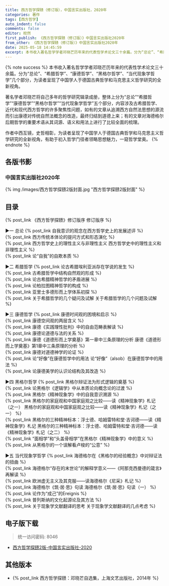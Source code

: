 ```yaml
---
title: 西方哲学探赜（修订版），中国言实出版社，2020年
categories: 著作
tags: [西方哲学]
auto_indent: false
comments: false
editor: 皎然
first_publish: 《西方哲学探赜（修订版）》中国言实出版社2020年
from_other: 《西方哲学探赜（修订版）》中国言实出版社2020年
date: 2025-05-18 14:45:59
excerpt: 本书收入著名哲学学者邓晓芒历年来的代表性学术论文三十余篇。分为“总论”、“希腊哲学”、“康德哲学”、“黑格尔哲学”、“当代现象学哲学”几个部分，为读者呈现了中国学人于德国古典哲学和马克思主义哲学研究的全新视角。
---
```

{% note success %}
本书收入著名哲学学者邓晓芒历年来的代表性学术论文三十余篇。分为“总论”、“希腊哲学”、“康德哲学”、“黑格尔哲学”、“当代现象学哲学”几个部分，为读者呈现了中国学人于德国古典哲学和马克思主义哲学研究的全新视角。

著名学者邓晓芒将自己多年的哲学研究辑录成册，整体上分为“总论”“希腊哲学”“康德哲学”“黑格尔哲学”“当代现象学哲学”五个部分，内容涉及古希腊哲学、近代和现代西方哲学的许多聚焦性问题，如有的文章从追溯西方自然法思想的源流而引出康德对传统自然法概念的改造，最终归结到道德上来；有的文章对海德格尔后期哲学的重要术语从其词源、语义和用法上进行了比较全面的梳理。

作者中西互镜，史哲相彰，为读者呈现了中国学人于德国古典哲学和马克思主义哲学研究的全新视角，有助于初入哲学门径者领略思想魅力，一窥哲学堂奥。
{% endnote %}
## 各版书影
### 中国言实出版社2020年
{% img /images/西方哲学探赜2版封面.jpg "西方哲学探赜2版封面" %}

## 目录
{% post_link 《西方哲学探赜》修订版序 修订版序 %}<br/>

▶一 总论
{% post_link 自我意识的观念在西方哲学史上的发展述评  %}<br/>
{% post_link 西方传统本体论的提问方式和形态演化  %}<br/>
{% post_link 西方哲学史上的理性主义与非理性主义 西方哲学史中的理性主义和非理性主义  %}<br/>
{% post_link 论“自我”的自欺本质  %}<br/>

▶二 希腊哲学
{% post_link 论古希腊埃利亚派存在学说的发生 %}<br/>
{% post_link 古希腊哲学中结构自然观的形成 %}<br/>
{% post_link 论古希腊精神哲学的矛盾进展 %}<br/>
{% post_link 论柏拉图精神哲学的构成 %}<br/>
{% post_link 亚里士多德形而上学体系初探 %}<br/>
{% post_link 关于希腊哲学的几个疑问及试解 关于希腊哲学的几个问题及试解 %}<br/>

▶三 康德哲学
{% post_link 康德时间观的困境和启示 %}<br/>
{% post_link 康德空间观的两层含义 %}<br/>
{% post_link 康德《实践理性批判》中的自由范畴表解读 %}<br/>
{% post_link 康德论道德与法的关系 %}<br/>
{% post_link 康德《道德形而上学奠基》第一章中三条原理的分析 康德《道德形而上学奠基》第1章中三条原理的分析 %}<br/>
{% post_link 康德对道德神学的论证 %}<br/>
{% post_link 论“好像”在康德哲学中的用法 论“好像”（alsob）在康德哲学中的用法 %}<br/>
{% post_link 论康德美学的认识论结构及其改造 %}<br/>

▶四 黑格尔哲学
{% post_link 黑格尔辩证法为形式逻辑的奠基 %}<br/>
{% post_link 论黑格尔《逻辑学》中从本质论向概念论的过渡 %}<br/>
{% post_link 黑格尔《精神现象学》中的自我意识溯源 %}<br/>
{% post_link 黑格尔的家庭观和中国家庭观之比较——读《精神现象学》札记（之一） 黑格尔的家庭观和中国家庭观之比较——读《精神现象学》札记（之一） %}<br/>
{% post_link 黑格尔的三种精神标本：浮士德、哈姆雷特和堂·吉诃德——读《精神现象学》札记 黑格尔的三种精神标本：浮士德、哈姆雷特和堂·吉诃德——读《精神现象学》札记（之二） %}<br/>
{% post_link “面相学”和“头盖骨相学”在黑格尔《精神现象学》中的意义 %}<br/>
{% post_link 从黑格尔的一个误解看卢梭的“公意” %}<br/>

▶五 当代现象学哲学
{% post_link 海德格尔在《黑格尔的经验概念》中对辩证法的扭曲 %}<br/>
{% post_link 海德格尔“存在的末世论”的解释学意义——《阿那克西曼德的箴言》再解读 %}<br/>
{% post_link 欧洲虚无主义及其克服——读海德格尔《尼采》札记 %}<br/>
{% post_link 海德格尔《筑·居·思》句读 海德格尔《筑·居·思》句读（一） %}<br/>
{% post_link 论作为“成己”的Ereignis %}<br/>
{% post_link 普列斯纳的文化起源论及其方法 %}<br/>
{% post_link 关于现象学文献翻译的思考 关于现象学文献翻译的几点考虑 %}<br/>

## 电子版下载
> 统一访问密码: 8046
- [西方哲学探赜2版-中国言实出版社-2020](https://url92.ctfile.com/f/21466692-972707155-2551bd?p=8046)

## 其他版本
- {% post_link 西方哲学探赜：邓晓芒自选集，上海文艺出版社，2014年 %}<br/>